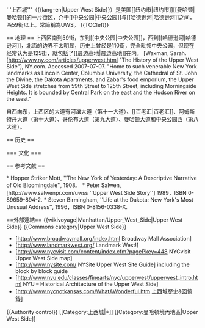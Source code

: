 '''上西城'''（{{lang-en|Upper West Side}}）是美国[[纽约市|纽约市]][[曼哈顿|曼哈顿]]的一片街区，介于[[中央公园|中央公园]]与[[哈德逊河|哈德逊河]]之间，西59街以上。常简稱為UWS。
{{TOCleft}}

<!-- Like the [[Upper_East_Side|Upper East Side]], the Upper West Side is primarily a residential and shopping area, with many of its residents working in more commercial areas in [[Midtown_Manhattan|Midtown]] and [[Lower_Manhattan|Lower Manhattan]]. While these distinctions were never hard-and-fast rules, and now mean little, it has the reputation of being home to New York City's [[liberal|liberal]] cultural and artistic workers, in contrast to the Upper East Side, which is perceived to be traditionally home to more [[conservatism|conservative]] commercial and business types. The neighborhood is rather upscale with the median household income in many areas exceeding Manhattan average to a considerable extent. [[File:Restaurant.jpg|thumb]], at West 112th Street and [[Broadway_(Manhattan)|Broadway]], was used as the establishing shot for "Monk's Cafe" on ''[[Seinfeld|Seinfeld]]'', a program that was set on the Upper West Side of Manhattan. [[Suzanne_Vega|Suzanne Vega]]'s song "[[Tom's_Diner|Tom's Diner]]" is another famous reference.]] -->

== 地理 ==
上西区南到59街，东到[[中央公园|中央公园]]，西到[[哈德逊河|哈德逊河]]，北面的边界不太明显，历史上曾经是110街，完全毗邻中央公园，但现在经常认为是125街，就包括了[[晨边高地|晨边高地]]在内。 <ref>[Waxman, Sarah. [http://www.ny.com/articles/upperwest.html "The History of the Upper West Side"], NY.com. Acecssed 2007-07-07. "Home to such venerable New York landmarks as Lincoln Center, Columbia University, the Cathedral of St. John the Divine, the Dakota Apartments, and Zabar's food emporium, the Upper West Side stretches from 59th Street to 125th Street, including Morningside Heights. It is bounded by Central Park on the east and the Hudson River on the west."</ref><!-- This reflects demographic shifts in Morningside Heights, as well as the tendency of real estate brokers to co-opt the tony Upper West Side name when listing 晨边高地apartments. -->

自西向东，上西区的大道有河滨大道（第十一大道）、[[百老汇|百老汇]]、阿姆斯特丹大道（第十大道）、哥伦布大道（第九大道）、曼哈顿大道和中央公园西（第八大道）。<!-- The 66-block stretch of Broadway forms the spine of the neighborhood and moves diagonally across the avenues at the bottom of the neighborhood and above 72nd Street moves parallel to the avenues; it enters the neighborhood at its juncture with Central Park West at [[Columbus_Circle|Columbus Circle]] (59th Street), crosses Columbus Ave. at [[Lincoln_Square|Lincoln Square]] (65th Street), crosses Amsterdam Ave. at [[Verdi_Square|Verdi Square]] (72nd Street), and then merges with West End at [[Straus_Square|Straus Square]] (aka Bloomingdale Square, at 107th Street). -->

<!-- [[晨边高地|晨边高地]], just west of [[Harlem|Harlem]], is the site of [[纽约圣约翰主教座堂|纽约圣约翰主教座堂]]、[[哥伦比亚大学|哥伦比亚大学]]、巴纳德学院、[[纽约协和神学院|纽约协和神学院]]、曼哈顿音乐学校、 [[哥伦比亚大学师范学院|哥伦比亚大学师范学院]] and [[Jewish_Theological_Seminary|Jewish Theological Seminary]], as well as [[Grant's_Tomb|Grant's Tomb]]和[[河滨教堂|河滨教堂]]. -->

<!-- Traditionally the neighborhood ranged from the former village of Harsenville, centered on the old Bloomingdale Road (now [[Broadway_(New_York_City)|Broadway]]) and [[65街,_west_to_the_railroad_yards_along_the_Hudson,_then_north_to_110th_Street,_where_the_ground_rises_to_晨边高地。_With_the_building_of_[[Lincoln_Center|65街, west to the railroad yards along the Hudson, then north to 110th Street, where the ground rises to 晨边高地。 With the building of [[Lincoln Center]], its name, though perhaps not the reality, was stretched south to 59th Street. With the arrival of the corporate headquarters and expensive condos of the [[Time_Warner_Center|Time Warner Center]] at Columbus Circle, and the Riverside South apartment complex built by [[Donald_Trump|Donald Trump]], the area 从59街到65街 is increasingly referred to as Lincoln Square by realtors who acknowledge a different tone and ambiance than that typically associated with the Upper West Side. -->

== 历史 ==
<!-- Originally the name Bloomingdale (from the Dutch "Bloemendaal"), or the Bloomingdale District, applied to the west side of Manhattan from about [[23rd_Street_(Manhattan)|23rd Street]] up to the Hollow Way (modern 125th Street), and it contained numerous farms and country residences of many of the city's well-off. The main artery of this area was the Bloomingdale Road, which began north of where Broadway and the Bowery Lane join (at modern [[Union_Square_(New_York_City)|Union Square]]) and wended its way northward up to about modern 116th Street in Morningside Heights, where the road further north was known as the Kingsbridge Road. Within the confines of the modern-day Upper West Side, the road passed through areas known as Harsenville, Strycker's Bay, and Bloomingdale Village.

In the eighteenth and early nineteenth century, the Upper West Side-to-be contained some of colonial New York's most ambitious houses, spaced along Bloomingdale Road. It became increasingly infilled with smaller, more suburban villas in the first half of the nineteenth century, and in the middle of the century, parts had become decidedly lower class. The [[Hudson_River_Railroad|Hudson River Railroad]] line [[right-of-way_(railroad)|right-of-way]], granted in the late 1830s, soon ran along the riverbank, and creation of the Central Park caused many squatters to move their shacks westward into the UWS. Parts of the neighborhood became a ragtag collection of squatters' housing, boarding houses, and rowdy taverns. -->

<!-- As this development occurred, the old name of Bloomingdale Road was being chopped away and the name Broadway was progressively being applied further northward to include what had been lower Bloomingdale Road. In 1868, the city began straightening and grading the section of the Bloomingdale Road from Harsenville north, and it became known as "The Boulevard". It retained that name until the end of the century, when the name Broadway finally supplanted it.

Development of the neighborhood lagged even while Central Park was being laid out in the 1860s and 70s, then was stymied by the [[Panic_of_1873|Panic of 1873]]. Things turned around when the elevated train's rapid transit was extended up Ninth Avenue (renamed Columbus Avenue in 1890), and with Columbia University's relocation to [[Morningside_Heights|Morningside Heights]] in the 1890s, using lands once held by the Bloomingdale Asylum. The Upper West Side was built in a boom from 1885 to 1910, thanks in large part to the arrival of IRT subway stations at 72nd, 79th, 86th and 96th Street after 1904.

In the early part of the 1900s, the Upper West Side area south of 67th Street was heavily populated by [[African-American|African-American]]s and supposedly gained its nickname of "[[San_Juan_Hill,_Manhattan|San Juan Hill]]" in commemoration of African-American soldiers who were a major part of the assault on [[Cuba|Cuba]]'s [[San_Juan_Hill|San Juan Hill]] in the [[Spanish-American_War|Spanish-American War]]. But by 1960, the area was a rough neighborhood of tenement housing and was used for exterior shots in the movie musical ''[[West_Side_Story_(film)|West Side Story]]''. [[Urban_renewal|Urban renewal]] then swept through with the construction of the [[Lincoln_Center_for_the_Performing_Arts|Lincoln Center for the Performing Arts]] and [[Lincoln_Towers|Lincoln Towers]] apartments during 1962–1968. -->

<!-- [[Riverside_Park|Riverside Park]] was conceived by Central Park designer [[Frederick_Law_Olmsted|Frederick Law Olmsted]], as was the adjacent, gracefully curving [[Riverside_Drive|Riverside Drive]]. But the park came into its own only in the 1930s, when [[Robert_Moses|Robert Moses]] added playgrounds, promenades, distinctive stonework and the 79th Street boat basin. According to [[Robert_Caro|Robert Caro]]'s book, ''The Power Broker'' on Moses, Riverside Park was designed with most of the amenities located in predominately white neighborhoods, with the neighborhoods closer to Harlem getting shorter shrift.

From the post-WWII years until the AIDS epidemic the neighborhood, especially below 86th Street had a substantial gay population.  Theater people had been attracted to the neighborhood because of its proximity and easy transportation to the Theater District, and among these were many gay men.  As the neighborhood had deteriorated it was affordable to working class gay men, and those just arriving in NYC and looking for their first white collar jobs.  Its ethnically mixed gay population, mostly Hispanic and white, with a mixture of income levels and occupations patronized the same gay bars in the neighborhood, making it markedly different from most gay enclaves elsewhere in the city.  The influx of white gay men in the Fifties and Sixties is often credited with accelerating the gentrification of the Upper West Side, and by the mid and late 70's the gay male population had become predominantly white.

Another component that brought about the eventual gentrification of the neighborhood were the recent college graduates in the late '70s and early '80s who moved in, drawn to the neighborhood's large apartments and cheap housing. --> 

<!-- The Upper West Side is also a largely Jewish neighborhood, populated with both well-to-do German Jews who moved in at the turn of the century, and Jewish refugees escaping Hitler's Europe in the 1930's.

In a subsequent phase of urban renewal, the rail yards which had formed the Upper West Side's southwest corner were replaced by the [[Trump_Place|Riverside South]] residential project and a southward extension of Riverside Park. The evolution of Riverside South had a 40-year history, often extremely bitter, beginning in 1962 with the first proposal made by the Penn Railroad itself. The most ambitious proposal, and the one generating the most opposition was [[Donald_Trump|Donald Trump]]'s "Television City" concept of 1985, which would have included a 152-story tower. In 1991, civic groups signaled that they were willing to accept a development about 40% smaller in scope than Trump proposed, and things finally started moving. [[As_of_2005|As of 2005]] construction is well underway, but still to be resolved is the future of the West Side Highway viaduct over the park area.

The Bloomingdale district was the site for several long-established charitable institutions: their unbroken parcels of land have provided suitably-scaled sites for [[Columbia_University|Columbia University]] and the [[Cathedral_of_Saint_John_the_Divine,_New_York|Cathedral of Saint John the Divine]], as well as for some vanished landmarks, such as the [[Riverside_(house)|Schwab Mansion]] on [[Riverside_Drive_(New_York)|Riverside Drive]], the most ambitious free-standing private house ever built in Manhattan.

The name Bloomingdale is still used in reference to a part of the Upper West Side, essentially the location of old Bloomingdale Village, the area from about 96th Street up to 110th Street and from Riverside Park east to Amsterdam Ave. The triangular block bound by Broadway, West End Avenue, 106th Street and 107th Street, although generally known as Straus Park (named for [[Isidor_Straus|Isidor Straus]] and his wife Ida), was officially designated Bloomingdale Square in 1907. The neighborhood also includes the [[Bloomingdale_School_of_Music|Bloomingdale School of Music]] and Bloomingdale neighborhood branch of the [[New_York_Public_Library|New York Public Library]]. Adjacent to the Bloomingdale neighborhood is a neighborhood called [[Manhattan_Valley|Manhattan Valley]], focused on the downslope of Columbus Avenue and [[Manhattan_Avenue_(Manhattan)|Manhattan Avenue]] from about 102nd Street up to 110th Street. -->

<!-- == Landmarks and institutions ==
[[File:Riverside_Park_02.jpg|thumb]].]] -->

<!-- ===Corporate ===
* [[American_Broadcasting_Company|American Broadcasting Company]] - Headquarters located at 77 West 66th Street on the corner of Columbus Avenue in [[Lincoln_Square,_New_York|Lincoln Square]]
* '''Central Savings Bank''' - a Florentine palazzo at Broadway and 73rd, with a magnificent Roman banking hall, one of New York's classic interior spaces, York & Sawyer, architects, ironwork by [[Samuel_Yellin|Samuel Yellin]], 1928 (currently occupied by [[Apple_Bank|Apple Bank]])
* [[Time_Warner_Center|Time Warner Center]] - New headquarters located on [[Columbus_Circle|Columbus Circle]], at the site of the old [[New_York_Coliseum|New York Coliseum]] -->

=== 文化 ===
<!-- * [[American_Museum_of_Natural_History|American Museum of Natural History]]
** [[Hayden_Planetarium|Hayden Planetarium]]
* [[Beacon_Theater|Beacon Theater]]
* [[Children's_Museum_of_Manhattan|Children's Museum of Manhattan]]
* [[Lincoln_Center|Lincoln Center]]
** [[Metropolitan_Opera|Metropolitan Opera]]
** Avery Fisher Hall, home of the [[New_York_Philharmonic|New York Philharmonic]]
** New York State Theater, home of the [[New_York_City_Opera|New York City Opera]] and the [[New_York_City_Ballet|New York City Ballet]]
** [[Juilliard_School_of_Music|Juilliard School of Music]]
** A total of 12 performing arts companies hosted in a variety of theater and recital spaces
** [[New_York_Public_Library_for_the_Performing_Arts|New York Public Library for the Performing Arts]]
* [[New-York_Historical_Society|New-York Historical Society]]
* [[Symphony_Space|Symphony Space]]
** Thalia Theater -->

<!-- === Education ===
* [[Abraham_Joshua_Heschel_School|Abraham Joshua Heschel School]] Lower School- West 89th Street
* [[Abraham_Joshua_Heschel_School|Abraham Joshua Heschel School]] Middle School- West 91st Street
* [[Abraham_Joshua_Heschel_School|Abraham Joshua Heschel School]] High School- West End Ave and W. 60th Street
* Alexander Robertson School - West 95th Street off Central Park West
* [[The_Anderson_School|The Anderson School]] PS 334 - (K-5 & 6-8), 84th & Columbus
* [[Columbia_University|Columbia University]] - in Morningside Heights
* [[Bank_Street_College_of_Education|Bank Street College of Education]] and School for Children - in Morningside Heights
* [[Bard_Graduate_Center|Bard Graduate Center]] at 86th and Columbus.
* [[Barnard_College|Barnard College]] - in Morningside Heights
* [http://www.beitrabban.org/ Beit Rabban School]
* [http://www.bsmny.org/ Bloomingdale School of Music] 
* [[Booker_T._Washington_Middle_School_54|Booker T. Washington Middle School 54]] - in proximity of Columbia
* The Calhoun School
* The Cathedral School of the [[Cathedral_of_Saint_John_the_Divine,_New_York|Cathedral of St. John the Divine]] - in Morningside Heights
* [[The_Center_School_(Manhattan)|The Center School]] - 70th between Amsterdam and West End
* [[The_Collegiate_School|The Collegiate School]]
* [[Columbia_Grammar_and_Preparatory_School|Columbia Grammar and Preparatory School]]
* [http://schools.nyc.gov/OurSchools/Region10/M044/default.htm?searchType=school Columbus Academy]
* MS 44
* [http://schools.nyc.gov/OurSchools/Region10/M245/default.htm?searchType=school The Computer School (MS 245)]
* Corpus Christi School - next to Columbia University and Teachers College [http://www.corpus-christi-nyc.org/School.htm]
* [[De_La_Salle_Academy|De La Salle Academy]]
* [[Dwight_School|Dwight School]]
* [http://www.ecfs.org/defaulthome.asp Ethical Culture Fieldston School] Central Park West and 63rd Street
* [[Fordham_University|Fordham University]] Lincoln Center campus - Schools of Law, Business, Social Service and Education
* [[Jewish_Theological_Seminary|Jewish Theological Seminary]] - in Morningside Heights
* [[New_York_Institute_of_Technology|New York Institute of Technology]] - in the Columbus Circle proximity
* [[Manhattan_School_of_Music|Manhattan School of Music]] - in Morningside Heights
* [http://www.mdsweb.org/ Manhattan Day School] 
* [[Mannes_College_of_Music|Mannes College of Music]], a division of [[New_School_University|New School University]]
* [http://schools.nyc.gov/OurSchools/Region10/M075/default.htm?searchType=school PS 75]
* [http://schools.nyc.gov/OurSchools/Region10/M087/default.htm?searchType=school PS 87], on 78th Street between Amsterdam Avenue and Columbus Avenue.
* [http://schools.nyc.gov/OurSchools/Region10/M097/default.htm?searchType=school PS 97]
* [http://schools.nyc.gov/OurSchools/Region10/M009/default.htm?searchType=school PS 9] - 84th and Columbus
* [http://schools.nyc.gov/OurSchools/Region10/M163/default.htm?searchType=school PS 163] (aka the [[Alfred_E._Smith|Alfred E. Smith]] School) - West 97th Street, between Amsterdam and Columbus Avenues
* [[Rodeph_Sholom_School|Rodeph Sholom School]]
* [[St._Hilda's_and_St._Hugh's_School|St. Hilda's and St. Hugh's School]] - in Morningside Heights
* [[Teachers_College,_Columbia_University|Teachers College]] of Columbia University, in Morningside Heights
* [[Trevor_Day_School|Trevor Day School]]
* [[Trinity_School_(New_York)|Trinity School]]
* [[Union_Theological_Seminary_in_the_City_of_New_York|Union Theological Seminary]] - in Morningside Heights
* Yeshiva Ketana of Manhattan 
* [[York_Preparatory_School|York Preparatory School]]- Near Lincoln Center
* [[Fiorello_H._LaGuardia_High_School_of_Music_&_Art_and_Performing_Arts|Fiorello H. LaGuardia High School of Music & Art and Performing Arts]] - behind Lincoln Center
* [[Solomon_Schechter_School_of_Manhattan|Solomon Schechter School of Manhattan]] -->

<!-- === Food and gourmet ===
[[File:Upper_West_Side_-_Broadway.jpg|thumb]]
Amsterdam Avenue from 67th Street up to 96th Street is lined with restaurants and bars. Columbus Avenue is as well, to a slightly lesser extent. The following lists a few neighborhood institutions and famous places.

* [[Barney_Greengrass_the_Sturgeon_King|Barney Greengrass the Sturgeon King]] - gourmet grocery,  Amsterdam Ave. and 86th St., founded 1908
* [[Café_des_Artistes|Café des Artistes]] - 67th St. at Central Park West, founded [[1917|1917]]
* [[Cafe_Lalo|Cafe Lalo]] - dessert cafe, 83rd St. at Amsterdam, seen in ''You've Got Mail''
* [[Cafe_Con_Leche|Cafe Con Leche]] - between 95th and 96th street & Amsterdam. Cuban and Dominican cuisine.
* [[Candle_Bar|Candle Bar]] - Amsterdam btwn 75th & 74th.  Oldest continuously operating gay bar in NYC, open as a gay establishment since the mid-60's.
* Citarella - gourmet grocery,  Broadway and 75th St., founded [[1912|1912]] at 164th St. and later moved to UWS
* [[Gray's_Papaya|Gray's Papaya]] - hot dog and juice stand, 2090 Broadway, at 72nd st.
* [[Edgar's_Cafe|Edgar's Cafe]] - dessert cafe, 84th St. at Broadway, so named because [[Edgar_Allan_Poe|Edgar Allan Poe]] lived near this location during [[1844|1844]]-[[1845|1845]], where Poe allegedly composed "[[The_Raven|The Raven]]"<ref>Published January 1845. West 84th Street west of Amersterdam is named Edgar Allen Poe Street. The Brennan cottage where the Poes rented the upstairs rooms stood east of the Bloomingdale Road (Broadway) and south of the present 84th Street. It was razed in 1888; a plaque has been affixed to the wrong address. (Salwen 1989:212)</ref>
* [http://www.fairwaymarket.com/ Fairway Market] - market and grocery,  Broadway and 74th St., founded c. [[1950|1950]]
* [[Fine_&_Schapiro|Fine & Schapiro]] - Famous kosher deli 138 w. 72nd Street (between Broadway and Columbus) 
* [[H&H_Bagels|H&H Bagels]] - Broadway and 80th St., founded [[1972|1972]]
*[[Homer's_Donut_Lounge|Homer's Donut Lounge]] - This is a 3 in 1 type restaurant, a no-alcohol bar, a restaurant and an arcade.  Great milkshakes and donuts, very pricey though.
* [[Sing_&_Sing_Market|Sing & Sing Market]] - Columbus Ave. at 96th St., affectionately known as Sing Sing, bakery/greenmarket/deli on the ground floor of [[The_Westmont|The Westmont]] selling [[kosher|kosher]] food.
* [[Tom's_Restaurant|Tom's Restaurant]] - Broadway and 112th St. in [[Morningside_Heights|Morningside Heights]], founded c. [[1950|1950]]
* [[Zabar's|Zabar's]] - gourmet grocery,  Broadway and 80th St., founded [[1934|1934]]
* V&T's
* The Hungarian Pastry shop (known by every Columbia and Barnard student)
* The Terrace -->

<!-- === Other historical sites ===
* [[Grant's_Tomb|Grant's Tomb]] - in Morningside Heights
* [[Columbus_Circle|Columbus Circle]] - statue of Christopher Columbus on 59th St. and the intersection of Broadway and Central Park West.
* [[Soldiers'_and_Sailors'_Monument_(New_York)|Soldiers' & Sailors' Monument]] - on [[Riverside_Drive|Riverside Drive]] at 89th Street.
* The former East River Savings Bank at Amsterdam and 96th Street (Walker and Gillette, 1927) is a classical temple now housing a drugstore, locally termed "The Aspirineum" and "The First National Bank of CVS"

=== Religious ===
* [[Advent_Lutheran_Church|Advent Lutheran Church]] - Broadway/93rd.
* [http://www.blessedsacramentnyc.com/ Blessed Sacrament Roman Catholic Church] 71st Street between Broadway and Columbus Avenues.  Interesting tapestries on display, modeled on 14th century French Gothic Sainte Chapelle in Paris.
* [http://www.carlebachshul.org The Carlebach Shul]-305 West 79th Street, off West End Avenue
* [http://www.lss.org Lincoln Square Synagogue]200 Amsterdam Avenue, on broadway. 
* [[Cathedral_of_Saint_John_the_Divine,_New_York|Cathedral of Saint John the Divine]] - in Morningside Heights, the largest Gothic cathedral in the world, or at least it will be, when it's finished.  Suffered significant fire damage to the South transept in December 2001.   The church was originally to follow a Romanesque design, but the builders switched to a Gothic design along the way.  The church plans to replace the great dome with a massive Gothic tower, but this major construction project is likely to take decades, if it is ever completed.
* [[First_Baptist_Church_in_the_City_of_New_York|First Baptist Church in the City of New York]] 79th Street at [[Broadway_(New_York_City)|Broadway]]
* [[The_Church_of_St._Gregory_the_Great|The Church of St. Gregory the Great]] 90th Street between Amsterdam/Columbus.
* [[Church_of_Sts._Paul_and_Andrew|Church of Sts. Paul and Andrew]] 86th Street West End Avenue. Center of strong community outreach programs to the disaffected.
* [[Church_of_the_Ascension_(Catholic)|Church of the Ascension (Catholic)]] 107th Street, between Broadway and Amsterdam
* [http://www.anschechesed.org Congregation Ansche Chesed אנשי חסד] 
* [http://www.bj.org Congregation B'nai Jeshurun]
* [http://www.habonim.net/ Congregation Habonim]
* [http://www.ozny.org Congregation Ohab Zedek (OZ)]
* [http://www.sznyc.org Congregation Shaare Zedek] West 93rd Street, between Broadway and Amsterdam.  
* [[Congregation_Shearith_Israel|Congregation Shearith Israel]]
* [http://www.rodephsholom.org/ Congregation Rodeph Sholom] 83rd Street/Central Park. Established the first Reform Jewish Day School in North America in 1970.
* [http://ohavsholom.org Congregation Ohav Sholom]
* [http://www.corpus-christi-nyc.org/ Corpus Christi Church] near Columbia University
* [[Holy_Name_of_Jesus_R.C._Church|Holy Name of Jesus R.C. Church]] - 96th/Amsterdam, a large stone edifice in the style of French Gothic architecture, fully resored in 1998-2000.
* [http://www.dnoam.org/ Darkhei Noam]
* [[Holy_Trinity_Church|Holy Trinity Church]] 82nd Street betw. Broadway/Amsterdam, a fine example of Byzantine architecture with mosaics in the ceilings.
* [http://www.jcny.org The Jewish Center]
* [http://www.kehilathadar.org/ Kehilat Hadar]
* [[Kehilat_Orach_Eliezer|Kehilat Orach Eliezer]]
* [[Kol_Zimrah|Kol Zimrah]]
* [http://wskollel.com/ Kollel Yisroel V'Shimshon of the West Side]
* [[Manhattan_New_York_Temple|Manhattan New York Temple]] of [[The_Church_of_Jesus_Christ_of_Latter-day_Saints|The Church of Jesus Christ of Latter-day Saints]]. 65th Street and Columbus/Broadway, across the street from Lincoln Center.
*[http://print.google.com/print?id=zYFTXRpFuLkC&prev=http://print.google.com/print%3Fq%3Drabbi%2Bof%2B84th%2Bstreet&pg=1&sig=2czvHaKV1SVDdAdI_buTViLyHyY Rabbi Besser's Shtiebel]
* [[Riverside_Church|Riverside Church]] - in Morningside Heights
*[[St._Michael's_Church,_New_York_City|St. Michael's]] - Welcoming, diverse community. Traditional Anglican and [[emerging_church|emerging church]]/Seeker worship services. Amsterdam Ave at W 99th Street.
* [[St._Ignatius_Episcopal_Church|St. Ignatius Episcopal Church]] Excellent example of Anglican "high church" architecture. 87th Street West End Avenue.
* [[Society_for_Ethical_Culture|Society for Ethical Culture]] Also a classical music venue.
* [http://www.trinitylutherannyc.org/ Trinity Lutheran Church]- 100st/Am&Col
* [[The_Greek_Orthodox_Church_of_the_Annuciation|The Greek Orthodox Church of the Annuciation]] - 91st/West End Ave.
* The former First Church of Christ, Scientist, ([[Carrère_and_Hastings|Carrère and Hastings]], 1903); now housing the [http://www.crenshawchristiancenter.net/ccc/ccc_east.html Crenshaw Christian Center]
* [[Society_for_the_Advancement_of_Judaism|Society for the Advancement of Judaism]]
* Minyan Ma'at (which is part of Congregation Ansche Chesed) -->

<!-- === Residences ===
The apartment buildings along Central Park West, facing the park, are some of the most desirable apartments in New York.  [[The_Dakota|The Dakota]] at 72nd St. has been home to numerous celebrities including [[John_Lennon|John Lennon]].  Other famous buildings on CPW include the Art Deco Century Apartments (Irwin Chanin, 1931) and the Majestic also by  Chanin. [[The_San_Remo|The San Remo]], Eldorado (300 C.P.W., with the highest sum of Democratic presidential campaign contributions by address in 2004) was the home of Herman Wouk's fictional Marjorie Morningstar, and [[The_Beresford|The Beresford]], were all built by [[Emery_Roth|Emery Roth]] as was [[41_West_96th_Street|41 West 96th Street]] (completed in 1926).  Along Broadway are several [[Beaux-Arts_architecture|Beaux-Arts]] apartment houses, the chaste Apthorp (1908), the Belnord (1908), the [[Ansonia_Hotel|Ansonia Hotel]] (1902) and the Dorilton.  Riverside Drive also has many beautiful pre-war houses and larger buildings, including the graceful curving apartment buildings—The Paterno and The Colosseum by [[Schwartz_&_Gross|Schwartz & Gross]]—at 116th St and Riverside Drive. The northern stretches of Columbus Avenue are graced by the [[post-modern|post-modern]] landmarks, [[The_Westmont|The Westmont]] and its sister building, the Key West. -->

<!-- == In film, television, and the arts ==
The Upper West Side has been a setting for many movies and television shows because of its pre-War architecture, colorful community and rich cultural life.  Ever since [[Edward_R._Murrow|Edward R. Murrow]] went "Person-to-Person" live, the length of Central Park West in the 1950s, West Siders scarcely pause to gape at on-site trailers, and jump their skateboards over coaxial cables and it seems that one or another of the various ''[[Law_&_Order|Law & Order]]'' shows is taking up all the available parking spaces in the neighborhood. [[Woody_Allen|Woody Allen]]'s film ''[[Hannah_and_Her_Sisters|Hannah and Her Sisters]]'' captures that quintessential Upper West Side flavor of rambling high-ceilinged apartments bursting at the seams with books and other cultural artifacts. -->

<!-- === Movies===
* ''[[American_Psycho_(film)|American Psycho (film)]]'' (2000), The main character, played by Christian Bale, named Patrick Bateman, apparently lives in the American Gardens Building on West 81st street.  
* ''[[The_Apartment|The Apartment]]'' (1960)
* ''[[Black_and_White_(1999_film)|Black and White]]'' (1999), has scenes of Central Park and Columbia University
* ''[[Borat:_Cultural_Learnings_of_America_for_Make_Benefit_Glorious_Nation_of_Kazakhstan|Borat: Cultural Learnings of America for Make Benefit Glorious Nation of Kazakhstan]]'' (2006) Early on in his trip to America, Borat is seen in Columbus Circle in front of the Trump International Hotel and Tower
* ''[[Cruel_Intentions_3|Cruel Intentions 3]]'' (2004), takes place at an Upper West Side prep school
* ''[[Die_Hard:_With_a_Vengeance|Die Hard: With a Vengeance]]'' (1995), includes a scene set outside the subway station at 72nd Street and Broadway, featuring a public phone that was in fact only a prop.
* ''[[Eyes_Wide_Shut|Eyes Wide Shut]]'' (1999) The characters played by Tom Cruise and Nicole Kidman live in an apartment on Central Park West.
* ''[[Fools_Rush_In|Fools Rush In]] (1997) Several scenes, including the 72nd St. & Broadway Subway station and CPW
* ''[[Ghostbusters|Ghostbusters]]'' (1984), at the opening of the movie, the three ghostbusters are shown as being ousted professors on the Columbia University campus, and the building where Sigourney Weaver's character lives is 55 Central Park West, at 66th St.
* ''[[Heartburn|Heartburn]]'' (1986) finds Meryl Steep's character taking refuge in her father's spacious apartment at the Apthorp on 79th Street and Broadway after her marriage to the character played by Jack Nicholson fails; author [[Nora_Ephron|Nora Ephron]], on whose novel the film was based, was an Apthorp resident at the time.
* ''[[Home_Alone_2:_Lost_in_New_York|Home Alone 2: Lost in New York]]'' (1992) takes place in Central Park, and in a townhouse on 95th St. as well as other locations throughout New York.
* ''[[The_House_on_92nd_Street|The House on 92nd Street]]'' (1945), though set on the UES at 92nd/Madison, the movie is based on the true story of Nazi spies operating out of an Upper West Side boarding house on 90th Street between Amsterdam/Columbus.
* ''[[Keeping_the_Faith|Keeping the Faith]]'' (2000), various church locations [http://www.imdb.com/title/tt0171433/locations]
* ''[[Kissing_Jessica_Stein|Kissing Jessica Stein]]'' (2002)
* ''[[Little_Manhattan|Little Manhattan]]'' (2005), includes various scenes from the American Museum of Natural History, Central Park West, Broadway / 72nd Street, and Septuagesimo Uno (the smallest NYC public park located on West 71st street between Amsterdam Ave and West End Ave).
* ''[[I_am_Legend|I am Legend]]'' (2007), [[Will_Smith|Will Smith]], re-work of the Charlton Heston film "the Omega Man". The now disused Red Cross Hosiptal on 66th and Amsterdam was used for many of the indoor "zombie" scenes 
* ''[[Margaret|Margaret]]'' (2006/6), currently under production with [[Matt_Damon|Matt Damon]].
* ''[[Music_&_Lyrics|Music & Lyrics]]'' (2006), with [[Hugh_Grant|Hugh Grant]] and [[Drew_Barrymore|Drew Barrymore]]. all set around 72nd Street which forms the backdrop for the apartment that Hugh Grant lives in. The restaurant scene was sshot at La Fenice at 69th and Broadway
* ''[[Panic_Room|Panic Room]]'' (2002) takes place on West 94th Street
* ''[[The_Panic_in_Needle_Park|The Panic in Needle Park]]'' (1971), starring Al Pacino, is set in Sherman Square, at the intersection of Broadway and 70th Street
* ''[[The_Pawnbroker|The Pawnbroker]]'' (1964), One of the final scenes is at Geraldine Fitzgerald's character's apartment in Lincoln Towers
* ''[[Prime_(film)|Prime]]'' (2005) [[Uma_Thurman|Uma Thurman]] and [[Meryl_Streep|Meryl Streep]].  Uma Thurman gets her nails done at Pinky's on 89th Street
* ''[[Rosemary's_Baby_(film)|Rosemary's Baby]]'' (1968), apartment building in movie is [[The_Dakota|The Dakota]]
* ''[[Single_White_Female|Single White Female]]'' (1992), apartment building in movie is the [[Ansonia|Ansonia]]
* ''[[Spider-Man_(film)|Spider-Man]]'' (2002), Low Library and College Walk of Columbia University
* ''[[Spider-Man_2|Spider-Man 2]]'' (2004), Planetarium at the [[American_Museum_of_Natural_History|American Museum of Natural History]]
* ''[[Take_the_Money_and_Run|Take the Money and Run]]'' (1969) Virgil and Louise are seen at the fountain in Lincoln Center
* ''[[Vanilla_Sky|Vanilla Sky]]'' (2001), car accident at center of movie happens in Riverside Park, near 96th Street [http://www.imdb.com/title/tt0259711/locations]
* ''[[The_Warriors_(film)|The Warriors]]'' (1979) The Warriors emerge from the 72nd street subway station (Baseball Furie's Turf) and run to Riverside Park, where they easily defeat The Baseball Furies.
* ''[[West_Side_Story_(film)|West Side Story]]'' (1961), takes place in tenements where Lincoln Center is today, around 66th Street
* ''[[West_Side_Waltz|West Side Waltz]]'' (1995) - rich old ladies struggling to make friendships in this made-for-TV film
* ''[[You've_Got_Mail|You've Got Mail]]'' (1998) used many UWS locations, such as the park at 72nd Street and Riverside Drive. The DVD of movie includes an interactive tour of the neighborhood. The storyline is also in some degree appropriate to the area because two well-loved UWS independent bookstores, Shakespeare & Co. and Eeyore's, were driven out of business in the late 1990s when they were sandwiched by two branches of a national chain bookstore. Another amusing sidelight relating to the local character of the movie was the scene in which the two principals enter a movie theater. The multiplex exists, and the sub-theater in which they go to watch the movie later showed ''You've Got Mail''.
* Various [[Woody_Allen|Woody Allen]] movies
** ''[[Annie_Hall|Annie Hall]]'' (1977) featured two movie theaters. The scene where he and Diane Keaton are in line for tickets and pulls [[Marshall_McLuhan|Marshall McLuhan]] out of thin air to silence a boorish rant - was shot in the lobby of The New Yorker movie theater (89th & Broadway), the second scene is a shot of the Thalia Theater at 95th and Broadway. The last scene in the film is shot from a recently closed restaurant on 64th and Broadway, facing Lincoln Center.
** ''[[Manhattan|Manhattan]]'' features an arty scene in the [[Hayden_Planetarium|Hayden Planetarium]] at the [[American_Museum_of_Natural_History|American Museum of Natural History]].
** In ''[[Mighty_Aphrodite|Mighty Aphrodite]]'', Woody Allen's character is told that his adopted son's mother is a sex worker as he stands in a doorway on the north side of West 72nd Street, just east of Amsterdam. -->

<!-- ===Television===
* ''[[Law_&_Order|Law & Order]]'' - often uses Upper West Side and Morningside Heights locations near Columbia University for filming.
* ''[[Seinfeld|Seinfeld]]'' - [[Jerry_Seinfeld_(character)|Jerry in the series]] lived at 129 West 81st St., and the series used exteriors from locations such as [[Tom's_Restaurant|Tom's Restaurant]] and [[H&H_Bagels|H&H Bagels]]. [[Jerry_Seinfeld|Jerry Seinfeld]] himself is an owner of an apartment in the Beresford at 81st Street and Central Park West.
* ''[[Sex_and_the_City|Sex and the City]]'' - used many locations, including [[Gray's_Papaya|Gray's Papaya]], [[Zabar's|Zabar's]], and Charlotte's (275 CPW) and Miranda's (250 W. 85th) apartments.
* ''[[Will_&_Grace|Will & Grace]]'' - Will lives in 155 Riverside Drive, Apartment 9C. Jack lives in 155 Riverside Drive, Apartment 9A.
* ''[[Mad_About_You|Mad About You]]'' - From [http://alumnus.caltech.edu/~witelski/may-faq3.html#3.5] : "When they met [1.11], Paul was living at 129 West 81st Street, and Jamie was living nearby at 142 West 81st, so it is understandable that they met at a local newsstand. They moved in together on [[Valentine's_Day|Valentine's Day]], 1991. Before moving into his own apartment on West 81st, Paul stayed for a while with his cousin Ira at 196 West 93rd Street [3.22], before Ira booted him out [3.16]. The actual building used for the exterior shots of their apartment together is located at the corner of East 12th st. and Fifth Avenue. We don't know for sure, but exterior shots for the registration episode [2.21] were filmed at [[Columbia_University|Columbia University]]. The building with the columns where registration takes place is Ferris Booth Hall (which has since been replaced by [[Alfred_Lerner_Hall|Alfred Lerner Hall]]), while the student centre and the outside shot after that is on one of the lower campus paths, looking south, with Ferris Booth to the right, [[Butler_Library|Butler Library]] to the left, and Carman Hall in the background right, with Carman Gate in the background. The message kiosk is in the foreground right."
* ''[[30_Rock|30 Rock]]'' - Liz Lemon (Tina Fey) lives at 30 Riverside Drive
* ''[[How_I_Met_Your_Mother|How I Met Your Mother]]'' - Ted, Marshall, and Lilly live in an apartment at 75th and Amsterdam. -->

<!-- ===Music===
* "Classical Rap" - This parody by [[Peter_Schickele|Peter Schickele]], on his album "P.D.Q. Bach: Oedipus Tex & Other Choral Calamities", describes the travails of living on the Upper West Side, as a Yuppie chants hip-hop lyrics to a classical instrumental background.
* ''[[Tom's_Diner|Tom's Diner]]'' - A song by [[Suzanne_Vega|Suzanne Vega]] focusing on a woman on a rainy morning at Tom's Restaurant at 112th and [[Broadway_(New_York_City)|Broadway]].
* "[[Lazy_Sunday|Lazy Sunday]]" - A parody rap on the late-night [[sketch_comedy|sketch comedy]] show ''[[Saturday_Night_Live|Saturday Night Live]]'' (December 2005), performed by [[Andy_Samberg|Andy Samberg]] and [[Chris_Parnell|Chris Parnell]] about their day going to see ''[[The_Chronicles_of_Narnia:_The_Lion,_the_Witch_and_the_Wardrobe|The Chronicles of Narnia: The Lion, the Witch and the Wardrobe]]'' and getting cupcakes (at [[Magnolia_Bakery|Magnolia Bakery]], located in [[Greenwich_Village|Greenwich Village]]). The song's lyrics mention that they see the movie at a theater on 68th Street and [[Broadway_(New_York_City)|Broadway]]. While there is indeed an [[AMC_Theatres|AMC]] movie theater on that corner, the video shows them at a ticket booth for an entirely different theater (on 84th and Broadway).

Famous comedian [[George_Carlin|George Carlin]] grew up on 121st, and has drawn heavily upon his New York City roots on a number of his comedy albums, perhaps most memorably on ''[[Occupation:_Foole|Occupation: Foole]]'', where he says he and his friends called their neighborhood "White Harlem... because it sounded tough.  Its real name was Morningside Heights."

[[Electronic_music|Electronic music]] pioneer [[Wendy_Carlos|Wendy Carlos]] made her classic 1968 album ''[[Switched-On_Bach|Switched-On Bach]]'' in her [[West_End_Avenue|West End Avenue]] apartment, which she had converted into a makeshift [[recording_studio|home recording studio]].

Jazz legend Lynn Oliver had his recording studio sandwiched next to the New Yorker Bookshop [http://osw.com/photo/pages/New_Yorker_Bookshop.htm] and Benny's [http://www.osw.com/photo/pages/Benny_Sarfati.htm] on 89th and B'way. The likes of Sonny Rollins, Chet Baker, and Stan Getz could be seen ducking into his alley-like studio to practice and hangout. An arranger and drummer, Oliver's credits are found on more than a few classic cuts from the 60's. -->

== 参考文献 ==
<div class="references-small">
<references />
</div>
* Hopper Striker Mott, ''The New York of Yesterday: A Descriptive Narrative of Old Bloomingdale'', 1908。
* Peter Salwen, [http://www.salwenpr.com/uwss ''Upper West Side Story''] 1989，ISBN 0-89659-894-2.
* Steven Birmingham, ''Life at the Dakota: New York's Most Unusual Address'', 1996，ISBN 0-8156-0338-X.

==外部連結==
{{wikivoyage|Manhattan/Upper_West_Side|Upper West Side}}
{{Commons category|Upper West Side}}
* [http://www.broadwaymall.org/index.html Broadway Mall Association]
* [http://www.landmarkwest.org/ Landmark West!]
* [http://www.nycvisit.com/content/index.cfm?pagePkey=448 NYCvisit Upper West Side map]
* [http://www.nysite.com/ NYSite Upper West Site Guide] including the block by block guide
* [http://www.nyu.edu/classes/finearts/nyc/upperwest/upperwest_intro.html NYU – Historical Architecture of the Upper West Side]
* [http://www.nycnotkansas.com/WhatAWonderful.htm 上西城歷史&回憶錄]

{{Authority control}}
[[Category:上西城|*]]
[[Category:曼哈頓境內地區|Upper West Side]]